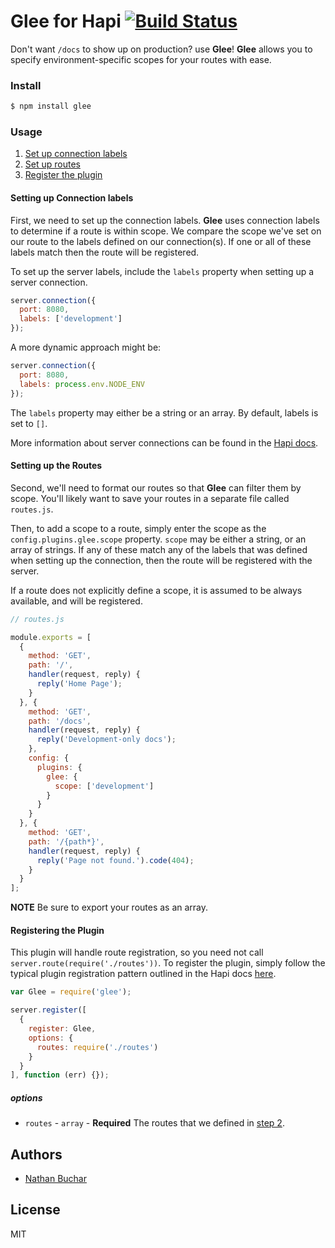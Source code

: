 # Glee for Hapi [![Build Status](https://travis-ci.org/nathanbuchar/glee.svg?branch=master)](https://travis-ci.org/nathanbuchar/glee)

Don't want `/docs` to show up on production? use **Glee**! **Glee** allows you to specify environment-specific scopes for your routes with ease.


### Install

```bash
$ npm install glee
```


### Usage

1. [Set up connection labels](#setting-up-connection-labels)
2. [Set up routes](#setting-up-the-routes)
3. [Register the plugin](#registering-the-plugin)



#### Setting up Connection labels

First, we need to set up the connection labels. **Glee** uses connection labels to determine if a route is within scope. We compare the scope we've set on our route to the labels defined on our connection(s). If one or all of these labels match then the route will be registered.

To set up the server labels, include the `labels` property when setting up a server connection.

```javascript
server.connection({
  port: 8080,
  labels: ['development']
});
```

A more dynamic approach might be:

```javascript
server.connection({
  port: 8080,
  labels: process.env.NODE_ENV
});
```

The `labels` property may either be a string or an array. By default, labels is set to `[]`.

More information about server connections can be found in the [Hapi docs](http://hapijs.com/api#serverconnections).



#### Setting up the Routes

Second, we'll need to format our routes so that **Glee** can filter them by scope. You'll likely want to save your routes in a separate file called `routes.js`.

Then, to add a scope to a route, simply enter the scope as the `config.plugins.glee.scope` property. `scope` may be either a string, or an array of strings. If any of these match any of the labels that was defined when setting up the connection, then the route will be registered with the server.

If a route does not explicitly define a scope, it is assumed to be always available, and will be registered.

```javascript
// routes.js

module.exports = [
  {
    method: 'GET',
    path: '/',
    handler(request, reply) {
      reply('Home Page');
    }
  }, {
    method: 'GET',
    path: '/docs',
    handler(request, reply) {
      reply('Development-only docs');
    },
    config: {
      plugins: {
        glee: {
          scope: ['development']
        }
      }
    }
  }, {
    method: 'GET',
    path: '/{path*}',
    handler(request, reply) {
      reply('Page not found.').code(404);
    }
  }
];
```

**NOTE** Be sure to export your routes as an array.

#### Registering the Plugin

This plugin will handle route registration, so you need not call `server.route(require('./routes'))`. To register the plugin, simply follow the typical plugin registration pattern outlined in the Hapi docs [here](http://hapijs.com/tutorials/plugins#loading-a-plugin).

```javascript
var Glee = require('glee');

server.register([
  {
    register: Glee,
    options: {
      routes: require('./routes')
    }
  }
], function (err) {});
```

##### options

* `routes` - `array` - **Required** The routes that we defined in [step 2](#setting-up-the-routes).



## Authors
* [Nathan Buchar](mailto:hello@nathanbuchar.com)



## License
MIT
